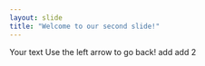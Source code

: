 ```yaml
---
layout: slide
title: "Welcome to our second slide!"
---
```

Your text
Use the left arrow to go back!
add
add 2
